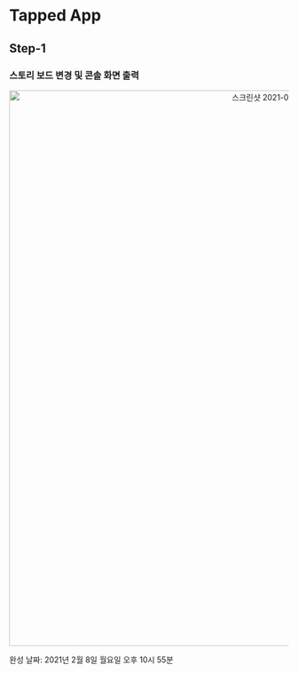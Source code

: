# Tapped App

## Step-1 
### 스토리 보드 변경 및 콘솔 화면 출력

<p align="center">
<img width="1000" alt="스크린샷 2021-02-08 오후 8 16 17" src="https://user-images.githubusercontent.com/45817559/107228985-a2765200-6a60-11eb-8563-8059349c1741.png">
</p>

완성 날짜: 2021년 2월 8일 월요일 오후 10시 55분
